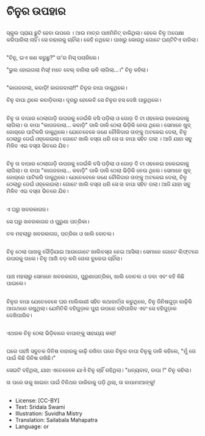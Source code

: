 # ଚିନୁର ଉପହାର

##
ସ୍କୁଲ ପ୍ରାୟ ଛୁଟି ହେବା ଉପରେ । ଆଉ ମାତ୍ର ପାଞ୍ଚମିନିଟ୍‌ ବାକିଥିଲା। ହେଲେ ଚିନୁ ଅପେକ୍ଷା କରିପାରିଲା ନାହିଁ। ସେ ବାହାରକୁ ଚାହିଁଲା। କେହି ନଥିଲେ। ପାଖରୁ କୋଉଠୁ ଗୋଟେ ଘଣ୍ଟିଟିଏ ବାଜିଲା।

##
"ଚିନୁ, ଇଏ କଣ କରୁଛୁ?" ତା'ର ମିସ୍‌ ପଚାରିଲେ।

"ଭୁଲ ହୋଇଗଲା ମିସ୍‌! ମତେ ବେଲ୍‌ ବାଜିଲା ଭଳି ଲାଗିଲା...।" ଚିନୁ କହିଲା।

##
"କାଗଜବାଲା, କବାଡ଼ି! କାଗଜବାଲା!!" ଚିନୁର ବାପା ଡାକୁଥିଲେ। 

ଚିନୁ ବାପା ଥିଲେ କବାଡ଼ିବାଲା। ଦୂରରୁ ହେଲେବି ସେ ଚିନୁର ହସ ଦେଖି ପାରୁଥିଲେ।

##
ଚିନୁ ତା ବାପାର ଠେଲାଗାଡ଼ି ଉପରକୁ ଡେଇଁକି ବସି ପଡ଼ିଲା ଓ ଗୋଡ଼ ଦି ଟା ଓହଳେଇ ହଲେଇବାକୁ ଲାଗିଲା। ତା ବାପା "କାଗଜବାଲା... କବାଡ଼ି" ଡାକି ଡାକି ଠେଲା ଭିଡ଼ିକି ନେଉ ଥିଲେ। ସେମାନେ ଖୁବ୍‌ ଜୋର୍‌ରେ ପାଟିକରି ଡାକୁଥିଲେ। ଯେତେବେଳେ ଜଣେ ଚୌକିଦାର ତାଙ୍କୁ ଅଟକେଇ ଦେଲା, ଚିନୁ ଠେଲାରୁ ଡେଇଁ ଓହ୍ଲେଇଲା। ଗୋଟେ ଖାଲି ବସ୍ତା ଧରି ସେ ତା ବାପା ସହିତ ଗଲା । ଆଜି ଯାହା ସବୁ ମିଳିବ ଏଇ ବସ୍ତା ଭିତରେ ଯିବ।

##
ଚିନୁ ତା ବାପାର ଠେଲାଗାଡ଼ି ଉପରକୁ ଡେଇଁକି ବସି ପଡ଼ିଲା ଓ ଗୋଡ଼ ଦି ଟା ଓହଳେଇ ହଲେଇବାକୁ ଲାଗିଲା। ତା ବାପା "କାଗଜବାଲା... କବାଡ଼ି" ଡାକି ଡାକି ଠେଲା ଭିଡ଼ିକି ନେଉ ଥିଲେ। ସେମାନେ ଖୁବ୍‌ ଜୋର୍‌ରେ ପାଟିକରି ଡାକୁଥିଲେ। ଯେତେବେଳେ ଜଣେ ଚୌକିଦାର ତାଙ୍କୁ ଅଟକେଇ ଦେଲା, ଚିନୁ ଠେଲାରୁ ଡେଇଁ ଓହ୍ଲେଇଲା। ଗୋଟେ ଖାଲି ବସ୍ତା ଧରି ସେ ତା ବାପା ସହିତ ଗଲା। ଆଜି ଯାହା ସବୁ ମିଳିବ ଏଇ ବସ୍ତା ଭିତରେ ଯିବ।

##
ଏ ଘରୁ ଖବରକାଗଜ। 

ସେ ଘରୁ ଖବରକାଗଜ ଓ ପୁରୁଣା ପତ୍ରିକା। 

ତଳ ମହଲାରୁ ଖବରକାଗଜ, ପତ୍ରିକା ଓ ଖାଲି ବୋତଲ।

##
ଚିନୁ ଠେଲା ପାଖକୁ ଦୌଡ଼ିଯାଇ ଆଉଗୋଟେ ଖାଲିବସ୍ତା ନେଇ ଆସିଲା। ସେମାନେ ଗୋଟେ ଲିଫ୍‌ଟରେ ଉପରକୁ ଗଲେ। ଚିନୁ ଆଖି ବଡ଼ କରି ତୋଳା ବୁଲେଇ ଚାହିଁଲା।

##
ପାଞ୍ଚ ମହଲାରୁ ସେମାନେ ଖବରକାଗଜ, ପୁରୁଣାପତ୍ରିକା, ଖାଲି ବୋତଲ ଓ ଡବା ଏବଂ ବହି କିଛି ପାଇଲେ।

##
ଚିନୁର ବାପା ଯେତେବେଳେ ଘର ମାଲିକାଣୀ ସହିତ କଥାବାର୍ତ୍ତା କରୁଥିଲେ, ଚିନୁ ଜିନିଷଗୁଡ଼ା କାଢ଼ିକି ଆଉଥରେ ରଖୁଥିଲା। ଯେମିତିକି ବହିଗୁଡ଼ାକ ପୁରା ଉପରେ ରହିପାରିବ ଏବଂ ସେ ବହିଗୁଡ଼ାକ ଦେଖିପାରିବ।

##
ଏଥରକ ଚିନୁ ଠେଲା ଭିଡ଼ିବାରେ ବାପାଙ୍କୁ ସାହାଯ୍ୟ କଲା!

##
ଘରେ ପହଞ୍ଚି ସବୁତକ ଜିନିଷ ବାହାରକୁ କାଢ଼ି ରଖିବା ପରେ ଚିନୁର ବାପା ଚିନୁକୁ ଡାକି କହିଲେ, "ମୁଁ ତୋ ପାଇଁ କିଛି ଜିନିଷ ରଖିଛି।" 

ସେଇଟି ବହିଥିଲା, ଯାହା ଏତେବେଳେ ଯାଏଁ ଚିନୁ ଚାହିଁ ରହିଥିଲା। "ଧନ୍ୟବାଦ, ବାପା !" ଚିନୁ କହିଲା। 

ତା ପରେ ତାକୁ ଖାଇବା ପାଇଁ ତିନିଥର ଡାକିବାକୁ ପଡ଼ି ଥିଲା, ତା ବାପାମାଆଙ୍କୁ!

##
* License: [CC-BY]
* Text: Sridala Swami
* Illustration: Suvidha Mistry
* Translation: Sailabala Mahapatra
* Language: or

